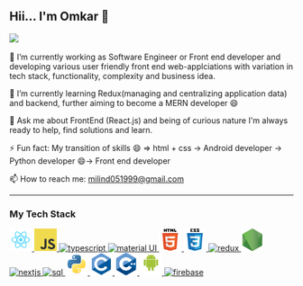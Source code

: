 
## Hii... I'm Omkar 👋   
![](https://visitor-badge.glitch.me/badge?page_id=OmkarSavalkar.OmkarSavalkar)

🔭 I’m currently working as Software Engineer or Front end developer and developing various user friendly front end web-applciations with variation in tech stack, functionality, complexity and business idea.

🌱 I’m currently learning Redux(managing and centralizing application data) and backend, further aiming to become a MERN developer 😄

💬 Ask me about FrontEnd (React.js) and being of curious nature I'm always ready to help, find solutions and learn.

⚡ Fun fact: My transition of skills 😄 => html + css -> Android developer -> Python developer 😄-> Front end developer

📫 How to reach me: milind051999@gmail.com

___
### My Tech Stack

<p align="left"> 
<a href="https://developer.android.com" target="_blank"> <img src="https://raw.githubusercontent.com/github/explore/80688e429a7d4ef2fca1e82350fe8e3517d3494d/topics/react/react.png" alt="react" width="40" height="40"/> </a>
<a href="https://developer.android.com" target="_blank"> <img src="https://raw.githubusercontent.com/github/explore/80688e429a7d4ef2fca1e82350fe8e3517d3494d/topics/javascript/javascript.png" alt="javascript" width="40" height="40"/> </a>
<a href="https://developer.android.com" target="_blank"> <img src="https://cdn.iconscout.com/icon/free/png-64/typescript-3521774-2945272.png" alt="typescript" width="40" height="40"/> </a>
<a href="https://developer.android.com" target="_blank"> <img src="https://cdn.worldvectorlogo.com/logos/material-ui-1.svg" alt="material UI" width="40" height="40"/> </a>
<a href="https://www.w3.org/html/" target="_blank"> <img src="https://raw.githubusercontent.com/devicons/devicon/master/icons/html5/html5-original-wordmark.svg" alt="html5" width="40" height="40"/> </a>
<a href="https://www.w3schools.com/css/" target="_blank"> <img src="https://raw.githubusercontent.com/devicons/devicon/master/icons/css3/css3-original-wordmark.svg" alt="css3" width="40" height="40"/> </a>
<a href="https://www.w3.org/html/" target="_blank"> <img src="https://cdn.worldvectorlogo.com/logos/redux.svg" alt="redux" width="40" height="40"/> </a>
<a href="https://developer.android.com" target="_blank"> <img src="https://raw.githubusercontent.com/github/explore/80688e429a7d4ef2fca1e82350fe8e3517d3494d/topics/nodejs/nodejs.png" alt="node.js" width="40" height="40"/> </a>
<a href="https://developer.android.com" target="_blank"> <img src="https://www.rlogical.com/wp-content/uploads/2021/08/Rlogical-Blog-Images-thumbnail.png" alt="nextjs" width="40" height="40"/> </a>
<a href="https://developer.android.com" target="_blank"> <img src="https://upload.wikimedia.org/wikipedia/commons/8/87/Sql_data_base_with_logo.png?20210130181641" alt="sql" width="80" height="40"/> </a>
</a> <a href="https://www.python.org" target="_blank"> <img src="https://raw.githubusercontent.com/devicons/devicon/master/icons/python/python-original.svg" alt="python" width="40" height="40"/> </a>
<a href="https://www.cprogramming.com/" target="_blank"> <img src="https://raw.githubusercontent.com/devicons/devicon/master/icons/c/c-original.svg" alt="c" width="40" height="40"/> </a>
<a href="https://www.w3schools.com/cpp/" target="_blank"> <img src="https://raw.githubusercontent.com/devicons/devicon/master/icons/cplusplus/cplusplus-original.svg" alt="cplusplus" width="40" height="40"/> </a>
<a href="https://developer.android.com" target="_blank"> <img src="https://raw.githubusercontent.com/devicons/devicon/master/icons/android/android-original-wordmark.svg" alt="android" width="40" height="40"/> </a>
<a href="https://firebase.google.com/" target="_blank"> <img src="https://www.vectorlogo.zone/logos/firebase/firebase-icon.svg" alt="firebase" width="40" height="40"/> </a>
</p>

<!--
**OmkarSavalkar/OmkarSavalkar** is a ✨ _special_ ✨ repository because its `README.md` (this file) appears on your GitHub profile.

Here are some ideas to get you started:

- 🔭 I’m currently working on ...
- 🌱 I’m currently learning ...
- 👯 I’m looking to collaborate on ...
- 🤔 I’m looking for help with ...
- 💬 Ask me about ...
- 📫 How to reach me: ...
- 😄 Pronouns: ...
- ⚡ Fun fact: ...
-->
